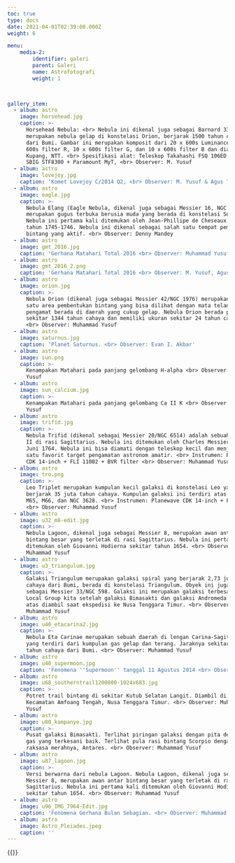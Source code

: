 ```yaml
---
toc: true
type: docs
date: 2021-04-01T02:39:00.000Z
weight: 6

menu:
    media-2:
        identifier: galeri
        parent: Galeri
        name: Astrofotografi
        weight: 1
    


gallery_item:
  - album: astro
    image: horsehead.jpg
    caption: >-
      Horsehead Nebula: <br> Nebula ini dikenal juga sebagai Barnard 33,
      merupakan nebula gelap di konstelasi Orion, berjarak 1500 tahun cahaya
      dari Bumi. Gambar ini merupakan komposit dari 20 x 600s Luminance, 10 x
      600s filter R, 10 x 600s filter G, dan 10 x 600s filter B dan diambil di
      Kupang, NTT. <br> Spesifikasi alat: Teleskop Takahashi FSQ 106ED + CCD
      SBIG STF8300 + Paramount MyT, <br> Observer: M. Yusuf
  - album: astro
    image: lovejoy.jpg
    caption: 'Komet Lovejoy C/2014 Q2, <br> Observer: M. Yusuf & Agus Triono P.J.'
  - album: astro
    image: eagle.jpg
    caption: >-
      Nebula Elang (Eagle Nebula, dikenal juga sebagai Messier 16, NGC 6611)
      merupakan gugus terbuka berusia muda yang berada di konstelasi Serpens.
      Nebula ini pertama kali ditemukan oleh Jean-Phillipe de Cheseaux pada
      tahun 1745-1746. Nebula ini dikenal sebagai salah satu tempat pembentukan
      bintang yang aktif. <br> Observer: Denny Mandey
  - album: astro
    image: gmt_2016.jpg
    caption: 'Gerhana Matahari Total 2016 <br> Observer: Muhammad Yusuf'
  - album: astro
    image: gmt_2016_2.png
    caption: 'Gerhana Matahari Total 2016 <br> Observer: M. Yusuf, Agus Triono P.J.'
  - album: astro
    image: orion.jpg
    caption: >-
      Nebula Orion (dikenal juga sebagai Messier 42/NGC 1976) merupakan salah
      satu area pembentukan bintang yang bisa dilihat dengan mata telanjang jika
      pengamat berada di daerah yang cukup gelap. Nebula Orion berada pada jarak
      sekitar 1344 tahun cahaya dan memiliki ukuran sekitar 24 tahun cahaya.
      <br> Observer: Muhammad Yusuf
  - album: astro
    image: saturnus.jpg
    caption: 'Planet Saturnus. <br> Observer: Evan I. Akbar'
  - album: astro
    image: sun.png
    caption: >-
      Kenampakan Matahari pada panjang gelombang H-alpha <br> Observer: Muhammad
      Yusuf
  - album: astro
    image: sun_calcium.jpg
    caption: >-
      Kenampakan Matahari pada panjang gelombang Ca II K <br> Observer: Muhammad
      Yusuf
  - album: astro
    image: trifid.jpg
    caption: >-
      Nebula Trifid (dikenal sebagai Messier 20/NGC 6514) adalah sebuah area H
      II di rasi Sagittarius. Nebula ini ditemukan oleh Charles Messier pada 5
      Juni 1764. Nebula ini bisa diamati dengan teleskop kecil dan menjadi salah
      satu favorit target pengamatan astronom amatir. <br> Instrumen: Planewave
      CDK 14-inch + FLI 11002 + BVR filter <br> Observer: Muhammad Yusuf
  - album: astro
    image: tro.png
    caption: >-
      Leo Triplet merupakan kumpulan kecil galaksi di konstelasi Leo yang
      berjarak 35 juta tahun cahaya. Kumpulan galaksi ini terdiri atas galaksi
      M65, M66, dan NGC 3628. <br> Instrumen: Planewave CDK 14-inch + FLI 11002
      <br> Observer: Muhammad Yusuf
  - album: astro
    image: u32_m8-edit.jpg
    caption: >-
      Nebula Lagoon, dikenal juga sebagai Messier 8, merupakan awan antar
      bintang besar yang terletak di rasi Sagittarius. Nebula ini pertama kali
      ditemukan oleh Giovanni Hodierna sekitar tahun 1654. <br> Observer:
      Muhammad Yusuf
  - album: astro
    image: u3_triangulum.jpg
    caption: >-
      Galaksi Triangulum merupakan galaksi spiral yang berjarak 2,73 juta tahun
      cahaya dari Bumi, berada di konstelasi Triangulum. Obyek ini juga dikenal
      sebagai Messier 33/NGC 598. Galaksi ini merupakan galaksi terbesar ke-3 di
      Local Group kita setelah galaksi Bimasakti dan galaksi Andromeda. Foto di
      atas diambil saat ekspedisi ke Nusa Tenggara Timur. <br> Observer:
      Muhammad Yusuf
  - album: astro
    image: u40_etacarina2.jpg
    caption: >-
      Nebula Eta Carinae merupakan sebuah daerah di lengan Carina-Sagittarius
      yang terdiri dari kumpulan gas gelap dan terang. Jaraknya sekitar 8500
      tahun cahaya dari Bumi. <br> Observer: Muhammad Yusuf
  - album: astro
    image: u40_supermoon.jpg
    caption: 'Fenomena ''Supermoon'' tanggal 11 Agustus 2014 <br> Observer: Muhammad Yusuf'
  - album: astro
    image: u68_southerntrail1200800-1024x683.jpg
    caption: >-
      Potret trail bintang di sekitar Kutub Selatan Langit. Diambil di Kantor
      Kecamatan Amfoang Tengah, Nusa Tenggara Timur. <br> Observer: Muhammad
      Yusuf
  - album: astro
    image: u80_kampanye.jpg
    caption: >-
      Pusat galaksi Bimasakti. Terlihat piringan galaksi dengan pita debu dan
      gas yang terkesani baik. Terlihat pula rasi bintang Scorpio dengan bintang
      raksasa merahnya, Antares. <br> Observer: Muhammad Yusuf
  - album: astro
    image: u87_lagoon.jpg
    caption: >-
      Versi berwarna dari nebula Lagoon. Nebula Lagoon, dikenal juga sebagai
      Messier 8, merupakan awan antar bintang besar yang terletak di rasi
      Sagittarius. Nebula ini pertama kali ditemukan oleh Giovanni Hodierna
      sekitar tahun 1654. <br> Observer: Muhammad Yusuf
  - album: astro
    image: u96_IMG_7964-Edit.jpg
    caption: 'Fenomena Gerhana Bulan Sebagian. <br> Observer: Muhammad Yusuf'
  - album: astro
    image: Astro_Pleiades.jpeg
    caption: ''
---
```


{{<foldergallery src="astro">}}

<!-- {{<customgallery album="astro">}} -->